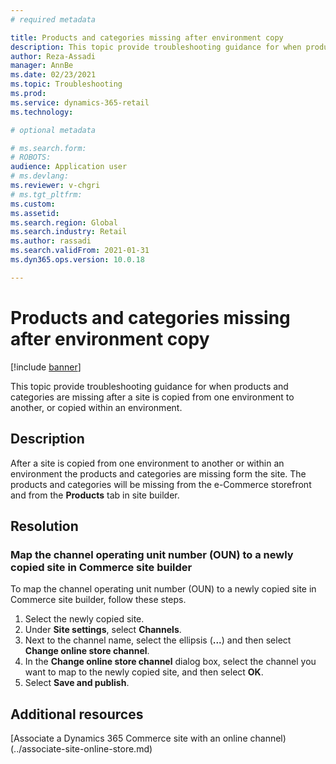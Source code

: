 ```yaml
---
# required metadata

title: Products and categories missing after environment copy
description: This topic provide troubleshooting guidance for when products and categories are missing after a site is copied from one environment to another, or copied within an environment. 
author: Reza-Assadi
manager: AnnBe
ms.date: 02/23/2021
ms.topic: Troubleshooting
ms.prod: 
ms.service: dynamics-365-retail
ms.technology: 

# optional metadata

# ms.search.form: 
# ROBOTS: 
audience: Application user
# ms.devlang: 
ms.reviewer: v-chgri
# ms.tgt_pltfrm: 
ms.custom: 
ms.assetid: 
ms.search.region: Global
ms.search.industry: Retail
ms.author: rassadi
ms.search.validFrom: 2021-01-31
ms.dyn365.ops.version: 10.0.18

---
```


# Products and categories missing after environment copy

[!include [banner](../../includes/banner.md)]

This topic provide troubleshooting guidance for when products and categories are missing after a site is copied from one environment to another, or copied within an environment. 

## Description

After a site is copied from one environment to another or within an environment the products and categories are missing form the site. The products and categories will be missing from the e-Commerce storefront
and from the **Products** tab in site builder.

## Resolution

### Map the channel operating unit number (OUN) to a newly copied site in Commerce site builder

To map the channel operating unit number (OUN) to a newly copied site in Commerce site builder, follow these steps.

1. Select the newly copied site.
1. Under **Site settings**, select **Channels**.
1. Next to the channel name, select the ellipsis (**...**) and then select **Change online store channel**.
1. In the **Change online store channel** dialog box, select the channel you want to map to the newly copied site, and then select **OK**.
1. Select **Save and publish**.

## Additional resources

[Associate a Dynamics 365 Commerce site with an online channel)(../associate-site-online-store.md)


